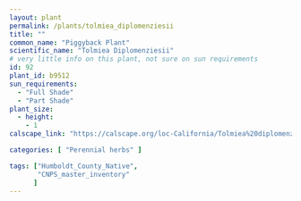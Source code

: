 ```yaml
---
layout: plant                                                              
permalink: /plants/tolmiea_diplomenziesii
title: ""
common_name: "Piggyback Plant"
scientific_name: "Tolmiea Diplomenziesii"
# very little info on this plant, not sure on sun requirements
id: 92
plant_id: b9512
sun_requirements:
  - "Full Shade"
  - "Part Shade"
plant_size:
  - height: 
    - 1
calscape_link: "https://calscape.org/loc-California/Tolmiea%20diplomenziesii(%20)"

categories: [ "Perennial herbs" ]

tags: ["Humboldt_County_Native",
       "CNPS_master_inventory"
      ]
---
```



